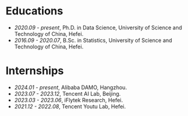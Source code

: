 
# Educations
- *2020.09 - present*, Ph.D. in Data Science, University of Science and Technology of China, Hefei.
- *2016.09 - 2020.07*, B.Sc. in Statistics, University of Science and Technology of China, Hefei.

# Internships
- *2024.01 - present*, Alibaba DAMO, Hangzhou.
- *2023.07 - 2023.12*, Tencent AI Lab, Beijing.
- *2023.03 - 2023.06*, iFlytek Research, Hefei.
- *2021.12 - 2022.08*, Tencent Youtu Lab, Hefei.

